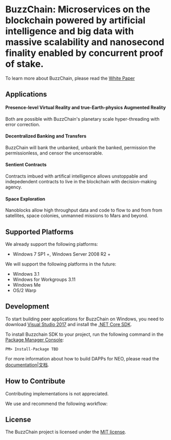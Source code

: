 BuzzChain: Microservices on the blockchain powered by artificial intelligence and big data with massive scalability and nanosecond finality enabled by concurrent proof of stake.
================

To learn more about BuzzChain, please read the [White Paper](TBD)

Applications
--------

#### Presence-level Virtual Reality and true-Earth-physics Augmented Reality
Both are possible with BuzzChain's planetary scale hyper-threading with error correction.

#### Decentralized Banking and Transfers
BuzzChain will bank the unbanked, unbank the banked, permission the permissionless, and censor the uncensorable.

#### Sentient Contracts
Contracts imbued with artifical intelligence allows unstoppable and indepedendent contracts to live in the blockchain with decision-making agency.

#### Space Exploration
Nanoblocks allow high throughput data and code to flow to and from from satellites, space colonies, unmanned missions to Mars and beyond.


Supported Platforms
--------

We already support the following platforms:

* Windows 7 SP1 +, Windows Server 2008 R2 +

We will support the following platforms in the future:

* Windows 3.1
* Windows for Workgroups 3.11
* Windows Me
* OS/2 Warp


Development
--------

To start building peer applications for BuzzChain on Windows, you need to download [Visual Studio 2017](https://www.visualstudio.com/products/visual-studio-community-vs) and install the [.NET Core SDK](https://www.microsoft.com/net/core).

To install Buzzchain SDK to your project, run the following command in the [Package Manager Console](https://docs.nuget.org/ndocs/tools/package-manager-console):

```
PM> Install-Package TBD
```

For more information about how to build DAPPs for NEO, please read the [documentation](http://docs.neo.org/en-us/sc/introduction.html)|[文档](http://docs.neo.org/zh-cn/sc/introduction.html).

How to Contribute
--------

Contributing implementations is not appreciated.

We use and recommend the following workflow:


License
------

The BuzzChain project is licensed under the [MIT license](LICENSE).
